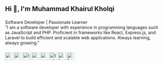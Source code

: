 <h2 align="left">Hi 👋, I'm Muhammad Khairul Kholqi</h2>

###

<p align="left">Software Developer | Passionate Learner<br>"I am a software developer with experience in programming languages such as JavaScript and PHP. Proficient in frameworks like React, Express.js, and Laravel to build efficient and scalable web applications. Always learning, always growing."</p>

###

<div align="left">
  <img src="https://cdn.jsdelivr.net/gh/devicons/devicon/icons/nextjs/nextjs-original.svg" height="25" width="25" alt="nextjs logo"  />

  <img src="https://cdn.jsdelivr.net/gh/devicons/devicon/icons/react/react-original.svg" height="25" width="25" alt="react logo"  />

  <img src="https://cdn.jsdelivr.net/gh/devicons/devicon/icons/laravel/laravel-original.svg" height="25" width="25" alt="laravel logo"  />

  <img src="https://cdn.jsdelivr.net/gh/devicons/devicon/icons/vuejs/vuejs-original.svg" height="25" width="25" alt="vuejs logo"  />

  <img src="https://cdn.jsdelivr.net/gh/devicons/devicon/icons/mysql/mysql-original.svg" height="25" width="25" alt="mysql logo"  />

  <img src="https://cdn.jsdelivr.net/gh/devicons/devicon/icons/tailwindcss/tailwindcss-original.svg" height="25" width="25" alt="tailwindcss logo"  />

  <img src="https://cdn.jsdelivr.net/gh/devicons/devicon/icons/bootstrap/bootstrap-original.svg" height="25" width="25" alt="bootstrap logo"  />

  <img src="https://cdn.jsdelivr.net/gh/devicons/devicon/icons/figma/figma-original.svg" height="25" width="25" alt="figma logo"  />
</div>
